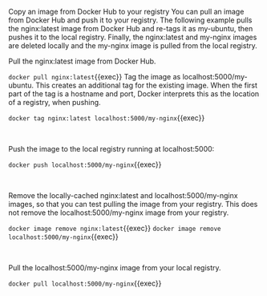 Copy an image from Docker Hub to your registry
You can pull an image from Docker Hub and push it to your registry. The following example pulls the nginx:latest image from Docker Hub and re-tags it as my-ubuntu, then pushes it to the local registry. Finally, the nginx:latest and my-nginx images are deleted locally and the my-nginx image is pulled from the local registry.

Pull the nginx:latest image from Docker Hub.

`docker pull nginx:latest`{{exec}}
Tag the image as localhost:5000/my-ubuntu. This creates an additional tag for the existing image. When the first part of the tag is a hostname and port, Docker interprets this as the location of a registry, when pushing.

`docker tag nginx:latest localhost:5000/my-nginx`{{exec}}

<br>

Push the image to the local registry running at localhost:5000:

`docker push localhost:5000/my-nginx`{{exec}}

<br>

Remove the locally-cached nginx:latest and localhost:5000/my-nginx images, so that you can test pulling the image from your registry. This does not remove the localhost:5000/my-nginx image from your registry.

`docker image remove nginx:latest`{{exec}}
`docker image remove localhost:5000/my-nginx`{{exec}}

<br>

Pull the localhost:5000/my-nginx image from your local registry.

`docker pull localhost:5000/my-nginx`{{exec}}